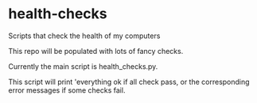 # health-checks

Scripts that check the health of my computers

This repo will be populated with lots of fancy checks.

Currently the main script is health_checks.py.

This script will print 'everything ok if all check pass,
or the corresponding error messages if some checks fail.
